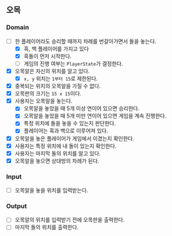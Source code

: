 ## 오목

### Domain
- [ ] 한 플레이어라도 승리할 때까지 차례를 번갈아가면서 돌을 놓는다.
  - [x] 흑, 백 플레이어를 가지고 있다
  - [x] 흑돌이 먼저 시작한다.
  - [ ] 게임의 진행 여부는 `PlayerState`가 결정한다.
- [x] 오목알은 자신의 위치를 알고 있다.
  - [x] `x, y` 위치는 `1부터 15`로 제한된다.
- [x] 중복되는 위치의 오목알을 가질 수 없다.
- [x] 오목판의 크기는 `15 x 15`이다.
- [x] 사용자는 오목알을 놓는다.
  - [x] 오목알을 놓았을 때 5개 이상 연이어 있으면 승리한다.
  - [x] 오목알을 놓았을 때 5개 미만 연이어 있으면 게임을 계속 진행한다.
  - [x] 특정 위치에 돌을 놓을 수 있는지 판단한다.
  - [x] 플레이어는 흑과 백으로 이루어져 있다.
- [x] 오목알을 놓은 플레이어가 게임에서 이겼는지 확인한다.
- [x] 사용자는 특정 위치에 내 돌이 있는지 확인한다.
- [x] 사용자는 마지막 돌의 위치를 알고 있다.
- [x] 오목알을 놓으면 상대방의 차례가 된다.

### Input
- [ ] 오목알을 놓을 위치를 입력받는다.

### Output
- [ ] 오목알의 위치를 입력받기 전에 오목판을 출력한다.
- [ ] 마지막 돌의 위치를 출력한다.
